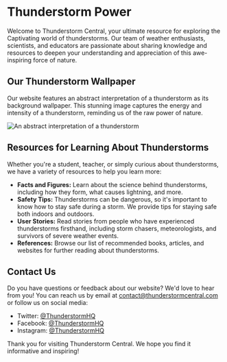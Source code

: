 <!--font:Montserrat-->

# Thunderstorm Power

Welcome to Thunderstorm Central, your ultimate resource for exploring the Cap<wbr>ti<wbr>va<wbr>ting world of thunderstorms. Our team of weather enthusiasts, scientists, and educators are passionate about sharing knowledge and resources to deepen your understanding and appreciation of this awe-inspiring force of nature.

## Our Thunderstorm Wallpaper

Our website features an abstract interpretation of a thunderstorm as its background wallpaper. This stunning image captures the energy and intensity of a thunderstorm, reminding us of the raw power of nature.

![An abstract interpretation of a thunderstorm](#)

## Resources for Learning About Thunderstorms

Whether you're a student, teacher, or simply curious about thunderstorms, we have a variety of resources to help you learn more:

-   **Facts and Figures:** Learn about the science behind thunderstorms, including how they form, what causes lightning, and more.
-   **Safety Tips:** Thunderstorms can be dangerous, so it's important to know how to stay safe during a storm. We provide tips for staying safe both indoors and outdoors.
-   **User Stories:** Read stories from people who have experienced thunderstorms firsthand, including storm chasers, meteorologists, and survivors of severe weather events.
-   **References:** Browse our list of recommended books, articles, and websites for further reading about thunderstorms.

## Contact Us

Do you have questions or feedback about our website? We'd love to hear from you! You can reach us by email at [contact@thunderstormcentral.com](mailto:contact@thunderstormcentral.com) or follow us on social media:

-   Twitter: [@ThunderstormHQ](#)
-   Facebook: [@ThunderstormHQ](#)
-   Instagram: [@ThunderstormHQ](#)

Thank you for visiting Thunderstorm Central. We hope you find it informative and inspiring!

<!--

Write me content for website with wallpaper which alt text is:

"An abstract interpretation of a thunderstorm"

The name/title of the page should not be 1:1 copy of the alt text but rather a real content of the website which is using this wallpaper.

- Use markdown format
- Start with heading
- Heading should be short and concise
- The content should look like a real website
- The website should not be about the wallpaper, wallpaper is just a related background
- Heading should be contain work "wallpaper" or "background"
- Include real sections like references, contact, user stories, etc. use things relevant to the page purpose.
- Feel free to use structure like headings, bullets, numbering, blockquotes, paragraphs, horizontal lines, etc.
- You can use formatting like bold or _italic_
- You can include UTF-8 emojis
- Links should be only #hash anchors (and you can refer to the document itself)
- Do not include images


---


# Thunderstorm: A Powerful Force of Nature

Welcome to our website dedicated to exploring the awe-inspiring phenomenon of thunderstorms. Our mission is to provide you with information, resources, and inspiration to deepen your understanding and appreciation of this powerful force of nature.

## About Us

We are a team of weather enthusiasts, scientists, and educators who share a passion for studying and sharing knowledge about thunderstorms. Our goal is to provide accurate and accessible information about thunderstorms and their impact on our planet.

## Our Wallpaper

Our abstract interpretation of a thunderstorm serves as the perfect background for our website. This stunning image captures the energy and intensity of a thunderstorm, reminding us of the raw power of nature.

![An abstract interpretation of a thunderstorm](#)

## Resources

Whether you're a student, teacher, or simply curious about thunderstorms, we have a variety of resources to help you learn more:

- **Facts and Figures:** Learn about the science behind thunderstorms, including how they form, what causes lightning, and more.
- **Safety Tips:** Thunderstorms can be dangerous, so it's important to know how to stay safe during a storm. We provide tips for staying safe both indoors and outdoors.
- **User Stories:** Read stories from people who have experienced thunderstorms firsthand, including storm chasers, meteorologists, and survivors of severe weather events.
- **References:** Browse our list of recommended books, articles, and websites for further reading about thunderstorms.

## Contact Us

Do you have questions or feedback about our website? We'd love to hear from you! You can reach us by email at [contact@thunderstorm.com](mailto:contact@thunderstorm.com) or follow us on social media:

- Twitter: [@ThunderstormHQ](#)
- Facebook: [@ThunderstormHQ](#)
- Instagram: [@ThunderstormHQ](#)

Thank you for visiting our website. We hope you find it informative and inspiring!


---


Heading is too long, rewrite whole content.


---


# Exploring Thunderstorms: A Resource for Weather Enthusiasts

Welcome to our website dedicated to exploring the Fas<wbr>ci<wbr>na<wbr>ting world of thunderstorms. Our team of weather enthusiasts, scientists, and educators are passionate about sharing knowledge and resources to deepen your understanding and appreciation of this powerful force of nature.

## Our Thunderstorm Wallpaper

Our website features an abstract interpretation of a thunderstorm as its background wallpaper. This stunning image captures the energy and intensity of a thunderstorm, reminding us of the raw power of nature.

![An abstract interpretation of a thunderstorm](#)

## Resources for Learning About Thunderstorms

Whether you're a student, teacher, or simply curious about thunderstorms, we have a variety of resources to help you learn more:

- **Facts and Figures:** Learn about the science behind thunderstorms, including how they form, what causes lightning, and more.
- **Safety Tips:** Thunderstorms can be dangerous, so it's important to know how to stay safe during a storm. We provide tips for staying safe both indoors and outdoors.
- **User Stories:** Read stories from people who have experienced thunderstorms firsthand, including storm chasers, meteorologists, and survivors of severe weather events.
- **References:** Browse our list of recommended books, articles, and websites for further reading about thunderstorms.

## Contact Us

Do you have questions or feedback about our website? We'd love to hear from you! You can reach us by email at [contact@thunderstorm.com](mailto:contact@thunderstorm.com) or follow us on social media:

- Twitter: [@ThunderstormHQ](#)
- Facebook: [@ThunderstormHQ](#)
- Instagram: [@ThunderstormHQ](#)

Thank you for visiting our website. We hope you find it informative and inspiring!


---


Heading is too long, rewrite whole content.


---


# Discover Thunderstorms: Your Ultimate Resource

Welcome to our website dedicated to exploring the Cap<wbr>ti<wbr>va<wbr>ting world of thunderstorms. Our team of weather enthusiasts, scientists, and educators are passionate about sharing knowledge and resources to deepen your understanding and appreciation of this awe-inspiring force of nature.

## Our Thunderstorm Wallpaper

Our website features an abstract interpretation of a thunderstorm as its background wallpaper. This stunning image captures the energy and intensity of a thunderstorm, reminding us of the raw power of nature.

![An abstract interpretation of a thunderstorm](#)

## Resources for Learning About Thunderstorms

Whether you're a student, teacher, or simply curious about thunderstorms, we have a variety of resources to help you learn more:

- **Facts and Figures:** Learn about the science behind thunderstorms, including how they form, what causes lightning, and more.
- **Safety Tips:** Thunderstorms can be dangerous, so it's important to know how to stay safe during a storm. We provide tips for staying safe both indoors and outdoors.
- **User Stories:** Read stories from people who have experienced thunderstorms firsthand, including storm chasers, meteorologists, and survivors of severe weather events.
- **References:** Browse our list of recommended books, articles, and websites for further reading about thunderstorms.

## Contact Us

Do you have questions or feedback about our website? We'd love to hear from you! You can reach us by email at [contact@thunderstorm.com](mailto:contact@thunderstorm.com) or follow us on social media:

- Twitter: [@ThunderstormHQ](#)
- Facebook: [@ThunderstormHQ](#)
- Instagram: [@ThunderstormHQ](#)

Thank you for visiting our website. We hope you find it informative and inspiring!


---


Heading is too long, rewrite whole content.


---


# Thunderstorm Central: Your Ultimate Resource for Exploring the Power of Nature

Welcome to Thunderstorm Central, your ultimate resource for exploring the Cap<wbr>ti<wbr>va<wbr>ting world of thunderstorms. Our team of weather enthusiasts, scientists, and educators are passionate about sharing knowledge and resources to deepen your understanding and appreciation of this awe-inspiring force of nature.

## Our Thunderstorm Wallpaper

Our website features an abstract interpretation of a thunderstorm as its background wallpaper. This stunning image captures the energy and intensity of a thunderstorm, reminding us of the raw power of nature.

![An abstract interpretation of a thunderstorm](#)

## Resources for Learning About Thunderstorms

Whether you're a student, teacher, or simply curious about thunderstorms, we have a variety of resources to help you learn more:

- **Facts and Figures:** Learn about the science behind thunderstorms, including how they form, what causes lightning, and more.
- **Safety Tips:** Thunderstorms can be dangerous, so it's important to know how to stay safe during a storm. We provide tips for staying safe both indoors and outdoors.
- **User Stories:** Read stories from people who have experienced thunderstorms firsthand, including storm chasers, meteorologists, and survivors of severe weather events.
- **References:** Browse our list of recommended books, articles, and websites for further reading about thunderstorms.

## Contact Us

Do you have questions or feedback about our website? We'd love to hear from you! You can reach us by email at [contact@thunderstormcentral.com](mailto:contact@thunderstormcentral.com) or follow us on social media:

- Twitter: [@ThunderstormHQ](#)
- Facebook: [@ThunderstormHQ](#)
- Instagram: [@ThunderstormHQ](#)

Thank you for visiting Thunderstorm Central. We hope you find it informative and inspiring!


---


Write me a Google font which is best fitting for the website.

Pick from the list:
- Poppins
- Lobster
- Orbitron
- Barlow Condensed
- Dancing Script
- Open Sans
- Playfair Display
- Inter
- Montserrat
- Roboto
- Lato
- Futura
- IBM Plex Sans
- Exo 2
- Raleway
- Great Vibes
- Alegreya


Write just the font name nothing else.


---


Montserrat

-->
